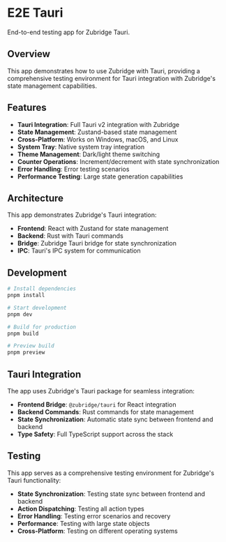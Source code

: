 # E2E Tauri

End-to-end testing app for Zubridge Tauri.

## Overview

This app demonstrates how to use Zubridge with Tauri, providing a comprehensive testing environment for Tauri integration with Zubridge's state management capabilities.

## Features

- **Tauri Integration**: Full Tauri v2 integration with Zubridge
- **State Management**: Zustand-based state management
- **Cross-Platform**: Works on Windows, macOS, and Linux
- **System Tray**: Native system tray integration
- **Theme Management**: Dark/light theme switching
- **Counter Operations**: Increment/decrement with state synchronization
- **Error Handling**: Error testing scenarios
- **Performance Testing**: Large state generation capabilities

## Architecture

This app demonstrates Zubridge's Tauri integration:

- **Frontend**: React with Zustand for state management
- **Backend**: Rust with Tauri commands
- **Bridge**: Zubridge Tauri bridge for state synchronization
- **IPC**: Tauri's IPC system for communication

## Development

```bash
# Install dependencies
pnpm install

# Start development
pnpm dev

# Build for production
pnpm build

# Preview build
pnpm preview
```

## Tauri Integration

The app uses Zubridge's Tauri package for seamless integration:

- **Frontend Bridge**: `@zubridge/tauri` for React integration
- **Backend Commands**: Rust commands for state management
- **State Synchronization**: Automatic state sync between frontend and backend
- **Type Safety**: Full TypeScript support across the stack

## Testing

This app serves as a comprehensive testing environment for Zubridge's Tauri functionality:

- **State Synchronization**: Testing state sync between frontend and backend
- **Action Dispatching**: Testing all action types
- **Error Handling**: Testing error scenarios and recovery
- **Performance**: Testing with large state objects
- **Cross-Platform**: Testing on different operating systems
